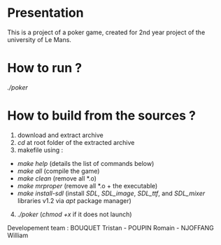 # Presentation
This is a project of a poker game, created for 2nd year project of the university of Le Mans.

# How to run ?
 *./poker*

# How to build from the sources ?
1) download and extract archive
2) *cd* at root folder of the extracted archive
3) makefile using :
  - *make help*         (details the list of commands below)
  - *make all*          (compile the game)
  - *make clean*        (remove all \*.o)
  - *make mrproper*		  (remove all \*.o + the executable)
  - *make install-sdl*  (install *SDL*, *SDL_image*, *SDL_ttf*, and *SDL_mixer* libraries v1.2 via *apt* package manager)
4) *./poker* (*chmod +x* if it does not launch)

Developement team : BOUQUET Tristan - POUPIN Romain - NJOFFANG William

